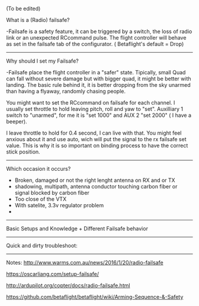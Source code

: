 (To be edited)

What is a (Radio) failsafe?

-Failsafe is a safety feature, it can be triggered by a switch, the loss of radio link or an unexpected RCcommand pulse. The flight controller will behave as set in the failsafe tab of the configurator. ( Betaflight's default = Drop)
___

Why should I set my Failsafe?

-Failsafe place the flight controller in a "safer" state. Tipically, small Quad can fall without severe damage but with bigger quad, it might be better with landing. The basic rule behind it, it is better dropping from the sky unarmed than having a flyaway, randomly chasing people.

You might want to set the RCcommand on failsafe for each channel. I usually set throttle to hold leaving pitch, roll and yaw to "set". Auxilliary 1 switch to "unarmed", for me it is "set 1000" and AUX 2 "set 2000" ( I have a beeper).

I leave throttle to hold for 0.4 second, I can live with that. You might feel anxious about it and use auto, wich will put the signal to the rx failsafe set value. This is why it is so important on binding process to have the correct stick position.  
___
Which occasion it occurs?

- Broken, damaged or not the right lenght antenna on RX and or TX
- shadowing, multipath, antenna conductor touching carbon fiber or signal blocked by carbon fiber
- Too close of the VTX
- With satelite, 3.3v regulator problem
-


___
Basic Setups and Knowledge + Different Failsafe behavior
___
Quick and dirty troubleshoot:
___


Notes:
http://www.warms.com.au/news/2016/1/20/radio-failsafe

https://oscarliang.com/setup-failsafe/

http://ardupilot.org/copter/docs/radio-failsafe.html

https://github.com/betaflight/betaflight/wiki/Arming-Sequence-&-Safety